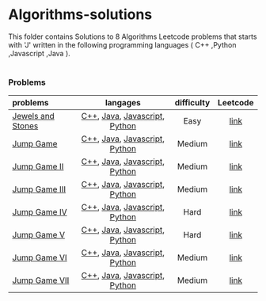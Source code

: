 # Algorithms-solutions
This folder contains Solutions to 8 Algorithms Leetcode problems that starts with 'J' written in the following programming languages ( C++ ,Python ,Javascript ,Java ).<br><br>
### Problems ###
|problems|langages|difficulty|Leetcode|
|:-------|:------:|:--------:|:------:|
|[Jewels and Stones](https://github.com/AnasImloul/Leetcode-solutions/tree/main/algorithms/J/Jewels%20and%20Stones/)|[C++](https://github.com/AnasImloul/Leetcode-solutions/tree/main/algorithms/J/Jewels%20and%20Stones/Jewels%20and%20Stones.cpp), [Java](https://github.com/AnasImloul/Leetcode-solutions/tree/main/algorithms/J/Jewels%20and%20Stones/Jewels%20and%20Stones.java), [Javascript](https://github.com/AnasImloul/Leetcode-solutions/tree/main/algorithms/J/Jewels%20and%20Stones/Jewels%20and%20Stones.js), [Python](https://github.com/AnasImloul/Leetcode-solutions/tree/main/algorithms/J/Jewels%20and%20Stones/Jewels%20and%20Stones.py)|Easy|[link](https://leetcode.com/problems/jewels-and-stones)|
|[Jump Game](https://github.com/AnasImloul/Leetcode-solutions/tree/main/algorithms/J/Jump%20Game/)|[C++](https://github.com/AnasImloul/Leetcode-solutions/tree/main/algorithms/J/Jump%20Game/Jump%20Game.cpp), [Java](https://github.com/AnasImloul/Leetcode-solutions/tree/main/algorithms/J/Jump%20Game/Jump%20Game.java), [Javascript](https://github.com/AnasImloul/Leetcode-solutions/tree/main/algorithms/J/Jump%20Game/Jump%20Game.js), [Python](https://github.com/AnasImloul/Leetcode-solutions/tree/main/algorithms/J/Jump%20Game/Jump%20Game.py)|Medium|[link](https://leetcode.com/problems/jump-game)|
|[Jump Game II](https://github.com/AnasImloul/Leetcode-solutions/tree/main/algorithms/J/Jump%20Game%20II/)|[C++](https://github.com/AnasImloul/Leetcode-solutions/tree/main/algorithms/J/Jump%20Game%20II/Jump%20Game%20II.cpp), [Java](https://github.com/AnasImloul/Leetcode-solutions/tree/main/algorithms/J/Jump%20Game%20II/Jump%20Game%20II.java), [Javascript](https://github.com/AnasImloul/Leetcode-solutions/tree/main/algorithms/J/Jump%20Game%20II/Jump%20Game%20II.js), [Python](https://github.com/AnasImloul/Leetcode-solutions/tree/main/algorithms/J/Jump%20Game%20II/Jump%20Game%20II.py)|Medium|[link](https://leetcode.com/problems/jump-game-ii)|
|[Jump Game III](https://github.com/AnasImloul/Leetcode-solutions/tree/main/algorithms/J/Jump%20Game%20III/)|[C++](https://github.com/AnasImloul/Leetcode-solutions/tree/main/algorithms/J/Jump%20Game%20III/Jump%20Game%20III.cpp), [Java](https://github.com/AnasImloul/Leetcode-solutions/tree/main/algorithms/J/Jump%20Game%20III/Jump%20Game%20III.java), [Javascript](https://github.com/AnasImloul/Leetcode-solutions/tree/main/algorithms/J/Jump%20Game%20III/Jump%20Game%20III.js), [Python](https://github.com/AnasImloul/Leetcode-solutions/tree/main/algorithms/J/Jump%20Game%20III/Jump%20Game%20III.py)|Medium|[link](https://leetcode.com/problems/jump-game-iii)|
|[Jump Game IV](https://github.com/AnasImloul/Leetcode-solutions/tree/main/algorithms/J/Jump%20Game%20IV/)|[C++](https://github.com/AnasImloul/Leetcode-solutions/tree/main/algorithms/J/Jump%20Game%20IV/Jump%20Game%20IV.cpp), [Java](https://github.com/AnasImloul/Leetcode-solutions/tree/main/algorithms/J/Jump%20Game%20IV/Jump%20Game%20IV.java), [Javascript](https://github.com/AnasImloul/Leetcode-solutions/tree/main/algorithms/J/Jump%20Game%20IV/Jump%20Game%20IV.js), [Python](https://github.com/AnasImloul/Leetcode-solutions/tree/main/algorithms/J/Jump%20Game%20IV/Jump%20Game%20IV.py)|Hard|[link](https://leetcode.com/problems/jump-game-iv)|
|[Jump Game V](https://github.com/AnasImloul/Leetcode-solutions/tree/main/algorithms/J/Jump%20Game%20V/)|[C++](https://github.com/AnasImloul/Leetcode-solutions/tree/main/algorithms/J/Jump%20Game%20V/Jump%20Game%20V.cpp), [Java](https://github.com/AnasImloul/Leetcode-solutions/tree/main/algorithms/J/Jump%20Game%20V/Jump%20Game%20V.java), [Javascript](https://github.com/AnasImloul/Leetcode-solutions/tree/main/algorithms/J/Jump%20Game%20V/Jump%20Game%20V.js), [Python](https://github.com/AnasImloul/Leetcode-solutions/tree/main/algorithms/J/Jump%20Game%20V/Jump%20Game%20V.py)|Hard|[link](https://leetcode.com/problems/jump-game-v)|
|[Jump Game VI](https://github.com/AnasImloul/Leetcode-solutions/tree/main/algorithms/J/Jump%20Game%20VI/)|[C++](https://github.com/AnasImloul/Leetcode-solutions/tree/main/algorithms/J/Jump%20Game%20VI/Jump%20Game%20VI.cpp), [Java](https://github.com/AnasImloul/Leetcode-solutions/tree/main/algorithms/J/Jump%20Game%20VI/Jump%20Game%20VI.java), [Javascript](https://github.com/AnasImloul/Leetcode-solutions/tree/main/algorithms/J/Jump%20Game%20VI/Jump%20Game%20VI.js), [Python](https://github.com/AnasImloul/Leetcode-solutions/tree/main/algorithms/J/Jump%20Game%20VI/Jump%20Game%20VI.py)|Medium|[link](https://leetcode.com/problems/jump-game-vi)|
|[Jump Game VII](https://github.com/AnasImloul/Leetcode-solutions/tree/main/algorithms/J/Jump%20Game%20VII/)|[C++](https://github.com/AnasImloul/Leetcode-solutions/tree/main/algorithms/J/Jump%20Game%20VII/Jump%20Game%20VII.cpp), [Java](https://github.com/AnasImloul/Leetcode-solutions/tree/main/algorithms/J/Jump%20Game%20VII/Jump%20Game%20VII.java), [Javascript](https://github.com/AnasImloul/Leetcode-solutions/tree/main/algorithms/J/Jump%20Game%20VII/Jump%20Game%20VII.js), [Python](https://github.com/AnasImloul/Leetcode-solutions/tree/main/algorithms/J/Jump%20Game%20VII/Jump%20Game%20VII.py)|Medium|[link](https://leetcode.com/problems/jump-game-vii)|